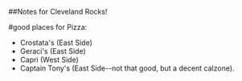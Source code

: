 ##Notes for Cleveland Rocks!


#good places for Pizza:
* Crostata's (East Side)
* Geraci's (East Side)
* Capri (West Side)
* Captain Tony's (East Side--not that good, but a decent calzone).